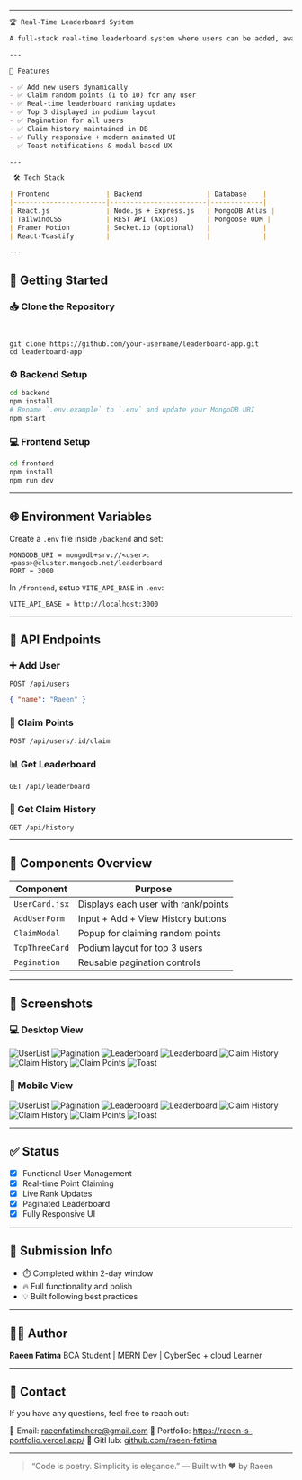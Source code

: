 
---


```md
🏆 Real-Time Leaderboard System

A full-stack real-time leaderboard system where users can be added, awarded points through a claim system, and ranked dynamically. Built with **Node.js**, **MongoDB**, and **React.js** (with TailwindCSS & Framer Motion for UI polish).

---

📌 Features

- ✅ Add new users dynamically
- ✅ Claim random points (1 to 10) for any user
- ✅ Real-time leaderboard ranking updates
- ✅ Top 3 displayed in podium layout
- ✅ Pagination for all users
- ✅ Claim history maintained in DB
- ✅ Fully responsive + modern animated UI
- ✅ Toast notifications & modal-based UX

---

 🛠️ Tech Stack

| Frontend              | Backend                | Database    |
|-----------------------|------------------------|-------------|
| React.js              | Node.js + Express.js   | MongoDB Atlas |
| TailwindCSS           | REST API (Axios)       | Mongoose ODM |
| Framer Motion         | Socket.io (optional)   |             |
| React-Toastify        |                        |             |

---

```


## 🚀 Getting Started

### 📥 Clone the Repository
````


git clone https://github.com/your-username/leaderboard-app.git
cd leaderboard-app
````

### ⚙️ Backend Setup

```bash
cd backend
npm install
# Rename `.env.example` to `.env` and update your MongoDB URI
npm start
```

### 💻 Frontend Setup

```bash
cd frontend
npm install
npm run dev
```

---

## 🌐 Environment Variables

Create a `.env` file inside `/backend` and set:

```
MONGODB_URI = mongodb+srv://<user>:<pass>@cluster.mongodb.net/leaderboard
PORT = 3000
```

In `/frontend`, setup `VITE_API_BASE` in `.env`:

```
VITE_API_BASE = http://localhost:3000
```

---

## 🎯 API Endpoints

### ➕ Add User

`POST /api/users`

```json
{ "name": "Raeen" }
```

### 🎁 Claim Points

`POST /api/users/:id/claim`

### 📊 Get Leaderboard

`GET /api/leaderboard`

### 📜 Get Claim History

`GET /api/history`

---

## 🧩 Components Overview

| Component      | Purpose                             |
| -------------- | ----------------------------------- |
| `UserCard.jsx` | Displays each user with rank/points |
| `AddUserForm`  | Input + Add + View History buttons  |
| `ClaimModal`   | Popup for claiming random points    |
| `TopThreeCard` | Podium layout for top 3 users       |
| `Pagination`   | Reusable pagination controls        |

---

## 📸 Screenshots

### 💻 Desktop View

![UserList](https://github.com/user-attachments/assets/f091cb98-923d-4de9-8625-418b828611f1)
![Pagination](https://github.com/user-attachments/assets/95eb5d6d-3bc4-4a6b-b630-9d78ed2a5478)
![Leaderboard](https://github.com/user-attachments/assets/c88c5c4d-27ea-4d18-8844-eee2097eca9f)
![Leaderboard](https://github.com/user-attachments/assets/be0825b6-d6f5-4ec0-a2b5-154f0f9485c5)
![Claim History](https://github.com/user-attachments/assets/1bf7bce1-5010-443e-96ac-605e1f970e2e)
![Claim History](https://github.com/user-attachments/assets/9dbcf33c-92a8-45e1-a7b0-8cc59238e025)
![Claim Points](https://github.com/user-attachments/assets/10f5e53e-0fdc-4046-a25a-2aae27ce1f26)
![Toast](https://github.com/user-attachments/assets/6e68a948-f365-46e3-b63f-41293943cac4)


### 📱 Mobile View

![UserList](https://github.com/user-attachments/assets/7512a330-830d-4b70-8491-38850dc4d434)
![Pagination](https://github.com/user-attachments/assets/955784b9-4a44-43f7-8beb-40445f88b6c8)
![Leaderboard](https://github.com/user-attachments/assets/499decc0-14e7-4ae9-91d0-37b164f7a4d1)
![Leaderboard](https://github.com/user-attachments/assets/bce91ad9-886b-4fd8-bdac-1d89b25947df)
![Claim History](https://github.com/user-attachments/assets/2955e232-d4a1-41ee-8217-dab35d970b48)
![Claim History](https://github.com/user-attachments/assets/5199ec2e-4824-479e-830b-b77a4d433094)
![Claim Points](https://github.com/user-attachments/assets/d2be4788-68b7-4177-911f-e180754ebc99)
![Toast](https://github.com/user-attachments/assets/f51af5d8-55a6-4524-87e5-24ba9da996d6)


---

## ✅ Status

* [x] Functional User Management
* [x] Real-time Point Claiming
* [x] Live Rank Updates
* [x] Paginated Leaderboard
* [x] Fully Responsive UI

---

## 🏁 Submission Info

* ⏱️ Completed within 2-day window
* 🔥 Full functionality and polish
* 💡 Built following best practices

---

## 🙋‍♀️ Author

**Raeen Fatima**
BCA Student | MERN Dev | CyberSec + cloud Learner

---

## 📧 Contact

If you have any questions, feel free to reach out:

📩 Email: [raeenfatimahere@gmail.com](mailto:raeenfatimahere@gmail.com)
🔗 Portfolio: https://raeen-s-portfolio.vercel.app/
🔗 GitHub: [github.com/raeen-fatima](https://github.com/raeen-fatima)

---

> “Code is poetry. Simplicity is elegance.”
> — Built with ❤️ by Raeen

